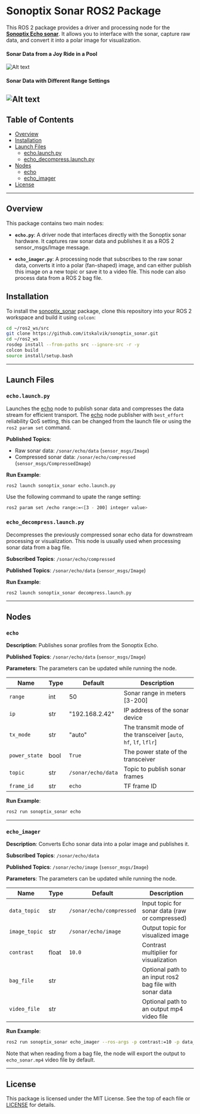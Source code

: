 # Sonoptix Sonar ROS2 Package

This ROS 2 package provides a driver and processing node for the [**Sonoptix Echo sonar**](https://bluerobotics.com/store/sonars/imaging-sonars/sonoptix-echo/). It allows you to interface with the sonar, capture raw data, and convert it into a polar image for visualization.

#### Sonar Data from a Joy Ride in a Pool
![Alt text](.assets/joy_ride.gif)

#### Sonar Data with Different Range Settings
![Alt text](.assets/range_demo.gif)
---

## Table of Contents
- [Overview](#overview)
- [Installation](#installation)
- [Launch Files](#launch-files)
  - [echo.launch.py](#echolaunchpy)
  - [echo_decompress.launch.py](#echo_decompresslaunchpy)
- [Nodes](#nodes)
  - [echo](#echo)
  - [echo_imager](#echo_imager)
- [License](#license)

---

## Overview
This package contains two main nodes:

* **`echo.py`**: A driver node that interfaces directly with the Sonoptix sonar hardware. It captures raw sonar data and publishes it as a ROS 2 sensor_msgs/Image message.

* **`echo_imager.py`**: A processing node that subscribes to the raw sonar data, converts it into a polar (fan-shaped) image, and can either publish this image on a new topic or save it to a video file. This node can also process data from a ROS 2 bag file.

## Installation
To install the [sonoptix_sonar]((https://github.com/itskalvik/sonoptix_sonar) ) package, clone this repository into your ROS 2 workspace and build it using `colcon`:

```bash
cd ~/ros2_ws/src
git clone https://github.com/itskalvik/sonoptix_sonar.git
cd ~/ros2_ws
rosdep install --from-paths src --ignore-src -r -y
colcon build
source install/setup.bash
```

---

## Launch Files

### `echo.launch.py`

Launches the [echo](#echo) node to publish sonar data and compresses the data stream for efficient transport.
The [echo](#echo) node publisher with `best_effort` reliability QoS setting, this can be changed from the launch file or using the `ros2 param set` command.

**Published Topics**:
- Raw sonar data: `/sonar/echo/data` (`sensor_msgs/Image`)
- Compressed sonar data: `/sonar/echo/compressed` (`sensor_msgs/CompressedImage`)

**Run Example**:

```bash
ros2 launch sonoptix_sonar echo.launch.py
```

Use the following command to upate the range setting:

```bash
ros2 param set /echo range:=<[3 - 200] integer value>
```

### `echo_decompress.launch.py`

Decompresses the previously compressed sonar echo data for downstream processing or visualization. This node is usually used when processing sonar data from a bag file.

**Subscribed Topics**: `/sonar/echo/compressed`

**Published Topics**:  `/sonar/echo/data` (`sensor_msgs/Image`)

**Run Example**:

```bash
ros2 launch sonoptix_sonar decompress.launch.py
```

---

## Nodes

### `echo`

**Description**: Publishes sonar profiles from the Sonoptix Echo.

**Published Topics**: `/sonar/echo/data` (`sensor_msgs/Image`)

**Parameters**: The parameters can be updated while running the node.

| Name                 | Type    | Default            | Description                              |
|----------------------|---------|--------------------|------------------------------------------|
| `range`              | int     | 50                 | Sonar range in meters [3-200]            |
| `ip`                 | str     | "192.168.2.42"     | IP address of the sonar device           |
| `tx_mode`            | str     | "auto"             | The transmit mode of the transceiver [`auto`, `hf`, `lf`, `lflr`] |
| `power_state`        | bool    | `True`             | The power state of the transceiver       |
| `topic`              | str     | `/sonar/echo/data` | Topic to publish sonar frames            |
| `frame_id`           | str     | `echo`             |  TF frame ID                             |

**Run Example**:
```bash
ros2 run sonoptix_sonar echo
```

---

### `echo_imager`

**Description**: Converts Echo sonar data into a polar image and publishes it.

**Subscribed Topics**: `/sonar/echo/data`

**Published Topics**: `/sonar/echo/image` (`sensor_msgs/Image`)

**Parameters**: The parameters can be updated while running the node.

| Name           | Type   | Default              | Description                               |
|----------------|--------|----------------------|-------------------------------------------|
| `data_topic`   | str    | `/sonar/echo/compressed`    | Input topic for sonar data (raw or compressed) |
| `image_topic`  | str    | `/sonar/echo/image`   | Output topic for visualized image         |
| `contrast`     | float  | `10.0`               | Contrast multiplier for visualization     |
| `bag_file`     | str    |                      | Optional path to an input ros2 bag file with sonar data |
| `video_file`   | str    |                      | Optional path to an output mp4 video file |

**Run Example**:
```bash
ros2 run sonoptix_sonar echo_imager --ros-args -p contrast:=10 -p data_topic:=/sonar/echo/data
```

Note that when reading from a bag file, the node will export the output to `echo_sonar.mp4` video file by default. 

---

## License

This package is licensed under the MIT License. See the top of each file or [LICENSE](LICENSE) for details.
